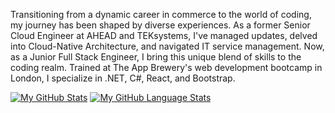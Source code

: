 Transitioning from a dynamic career in commerce to the world of coding, my journey has been shaped by diverse experiences. As a former Senior Cloud Engineer at AHEAD and TEKsystems, I've managed updates, delved into Cloud-Native Architecture, and navigated IT service management. Now, as a Junior Full Stack Engineer, I bring this unique blend of skills to the coding realm. Trained at The App Brewery's web development bootcamp in London, I specialize in .NET, C#, React, and Bootstrap. 


[![My GitHub Stats](https://github-readme-stats.vercel.app/api/?username=keithgaines&count_private=true&theme=tokyonight&showicons=true)]()
[![My GitHub Language Stats](https://github-readme-stats.vercel.app/api/top-langs/?username=keithgaines&langs_count=5&theme=tokyonight)]()

